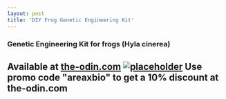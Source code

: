 ```yaml
---
layout: post
title: 'DIY Frog Genetic Engineering Kit'
---
```

### Genetic Engineering Kit for frogs (Hyla cinerea)
Available at [the-odin.com](http://www.the-odin.com/frog-genetic-engineering-kit-beta-test-version/)
[![placeholder](http://cdn3.bigcommerce.com/s-89v4ku3/products/261/images/588/30964807_10160057734905417_1386779266_o__14666.1526064349.1280.1280__51606.1526154773.1280.1280.jpg?c=2 "Frog Kit")](http://www.the-odin.com/frog-genetic-engineering-kit-beta-test-version/)
Use promo code "areaxbio" to get a 10% discount at the-odin.com  
---
